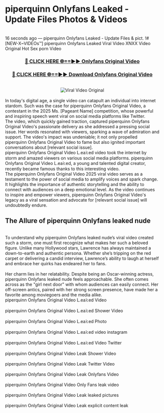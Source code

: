 # piperquinn Onlyfans Leaked - Update Files Photos & Videos 
<br>
16 seconds ago — piperquinn Onlyfans Leaked - Update Files & pict. !#[NEW-X~VIDEOs™] piperquinn Onlyfans Leaked Viral Video XNXX Video Original Hot Sex porn Video
<br>
<div align="center">
<h3><a href="http://freeplayer.one?title=piperquinn&ref=25OR" rel="nofollow">🔴 CLICK HERE 🌐==►► Onlyfans Original Video</a></h3>
<h3><a href="http://freeplayer.one?title=piperquinn&ref=25OR" rel="nofollow">🔴 CLICK HERE 🌐==►► Download Onlyfans Original Video</a></h3>
<br>
<a href="http://freeplayer.one?title=piperquinn&ref=25OR" rel="nofollow" data-target="animated-image.originalLink"><img src="https://i.ibb.co.com/xMMVF88/686577567.gif" alt="Viral Video Original" style="max-width: 100%; display: inline-block;" data-target="animated-image.originalImage"></a>
</div>
<br>
In today's digital age, a single video can catapult an individual into internet stardom. Such was the case for piperquinn Onlyfans Original Video, a contestant in the 2025 Ms. [Pageant Name] competition, whose powerful and inspiring speech went viral on social media platforms like Twitter.
<br>
The video, which quickly gained traction, captured piperquinn Onlyfans Original Video's passionate delivery as she addressed a pressing social issue. Her words resonated with viewers, sparking a wave of admiration and support. The video's impact was undeniable; it not only propelled piperquinn Onlyfans Original Video to fame but also ignited important conversations about [relevant social issue].
<br>
piperquinn Onlyfans Original Video L.ea𝚔ed video took the internet by storm and amazed viewers on various social media platforms. piperquinn Onlyfans Original Video L.ea𝚔ed, a young and talented digital creator, recently became famous thanks to this interesting video.
<br>
The piperquinn Onlyfans Original Video 2025 viral video serves as a testament to the power of social media to amplify voices and spark change. It highlights the importance of authentic storytelling and the ability to connect with audiences on a deep emotional level. As the video continues to inspire and empower viewers, piperquinn Onlyfans Original Video's legacy as a viral sensation and advocate for [relevant social issue] will undoubtedly endure.
<br>
<h2>The Allure of piperquinn Onlyfans leaked nude</h2>
<br>
To understand why piperquinn Onlyfans leaked nude’s viral video created such a storm, one must first recognize what makes her such a beloved figure. Unlike many Hollywood stars, Lawrence has always maintained a down-to-earth and authentic persona. Whether she’s tripping on the red carpet or delivering a candid interview, Lawrence’s ability to laugh at herself and embrace her quirks has endeared her to fans.
<br><br>
Her charm lies in her relatability. Despite being an Oscar-winning actress, piperquinn Onlyfans leaked nude feels approachable. She often comes across as the "girl next door" with whom audiences can easily connect. Her off-screen antics, paired with her strong screen presence, have made her a favorite among moviegoers and the media alike.
<br>
piperquinn Onlyfans Original Video L.ea𝚔ed Video
<br><br>
piperquinn Onlyfans Original Video L.ea𝚔ed Shower Video
<br><br>
piperquinn Onlyfans Original Video L.ea𝚔ed Photo
<br><br>
piperquinn Onlyfans Original Video L.ea𝚔ed video instagram
<br><br>
piperquinn Onlyfans Original Video L.ea𝚔ed Video Twitter
<br><br>
piperquinn Onlyfans Original Video Leak Shower Video
<br><br>
piperquinn Onlyfans Original Video Leak Twitter Video
<br><br>
piperquinn Onlyfans Original Video Leak Onlyfans Video
<br><br>
piperquinn Onlyfans Original Video Only Fans leak video
<br><br>
piperquinn Onlyfans Original Video Leak leaked pictures
<br><br>
piperquinn Onlyfans Original Video Leak explicit content leak